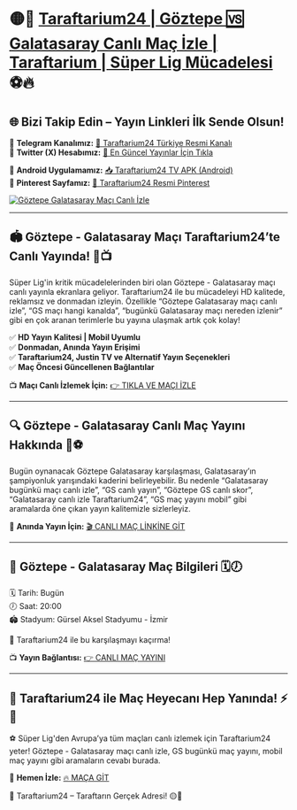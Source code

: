 # 🟡🔴 **[Taraftarium24 | Göztepe 🆚 Galatasaray Canlı Maç İzle | Taraftarium | Süper Lig Mücadelesi](http://www.taraftar.site)** ⚽🔥

## 🌐 **Bizi Takip Edin – Yayın Linkleri İlk Sende Olsun!**
📱 **Telegram Kanalımız:** [📲 Taraftarium24 Türkiye Resmi Kanalı](https://t.me/taraftarium24_turkiye)  
🐤 **Twitter (X) Hesabımız:** [🎯 En Güncel Yayınlar İçin Tıkla](https://x.com/T24RESMI)

📲 **Android Uygulamamız:** [📥 Taraftarium24 TV APK (Android)](https://atomkontrol.top/apk/taraftariumtv.apk)  
📌 **Pinterest Sayfamız:** [📸 Taraftarium24 Resmi Pinterest](https://www.pinterest.com/taraftarium24resmigir/)

[![Göztepe Galatasaray Maçı Canlı İzle](https://i.postimg.cc/W4jq41hW/TARAFTARIUM-TANITIM.jpg)](http://www.taraftar.site)

---

## 🏟️ **Göztepe - Galatasaray Maçı Taraftarium24’te Canlı Yayında!** 🚀📺

Süper Lig'in kritik mücadelelerinden biri olan Göztepe - Galatasaray maçı canlı yayınla ekranlara geliyor. Taraftarium24 ile bu mücadeleyi HD kalitede, reklamsız ve donmadan izleyin. Özellikle “Göztepe Galatasaray maçı canlı izle”, “GS maçı hangi kanalda”, “bugünkü Galatasaray maçı nereden izlenir” gibi en çok aranan terimlerle bu yayına ulaşmak artık çok kolay!

✅ **HD Yayın Kalitesi | Mobil Uyumlu**  
✅ **Donmadan, Anında Yayın Erişimi**  
✅ **Taraftarium24, Justin TV ve Alternatif Yayın Seçenekleri**  
✅ **Maç Öncesi Güncellenen Bağlantılar**

📺 **Maçı Canlı İzlemek İçin:** [👉 TIKLA VE MAÇI İZLE](http://www.taraftar.site)

---

## 🔍 **Göztepe - Galatasaray Canlı Maç Yayını Hakkında** 📡⚽

Bugün oynanacak Göztepe Galatasaray karşılaşması, Galatasaray’ın şampiyonluk yarışındaki kaderini belirleyebilir. Bu nedenle “Galatasaray bugünkü maçı canlı izle”, “GS canlı yayın”, “Göztepe GS canlı skor”, “Galatasaray canlı izle Taraftarium24”, “GS maç yayını mobil” gibi aramalarda öne çıkan yayın kalitemizle sizlerleyiz.

📍 **Anında Yayın İçin:** [🎬 CANLI MAÇ LİNKİNE GİT](http://www.taraftar.site)

---

## 📅 **Göztepe - Galatasaray Maç Bilgileri** 🗓️🕖

🗓️ Tarih: Bugün  
🕖 Saat: 20:00  
🏟️ Stadyum: Gürsel Aksel Stadyumu - İzmir

🎯 Taraftarium24 ile bu karşılaşmayı kaçırma!

📺 **Yayın Bağlantısı:** [👉 CANLI MAÇ YAYINI](http://www.taraftar.site)

---

## 🎉 **Taraftarium24 ile Maç Heyecanı Hep Yanında!** ⚡📲

⚽ Süper Lig'den Avrupa’ya tüm maçları canlı izlemek için Taraftarium24 yeter! Göztepe - Galatasaray maçı canlı izle, GS bugünkü maç yayını, mobil maç yayını gibi aramaların cevabı burada.

📢 **Hemen İzle:** [🔥 MAÇA GİT](http://www.taraftar.site)

🎊 Taraftarium24 – Taraftarın Gerçek Adresi! 🟡🔴

